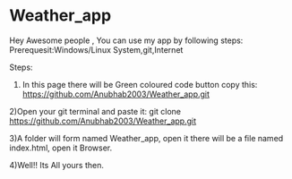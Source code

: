 # Weather_app
Hey Awesome people , You can use my app by following steps:
Prerequesit:Windows/Linux System,git,Internet 

Steps:
1) In this page there will be Green coloured code button
copy this: https://github.com/Anubhab2003/Weather_app.git

2)Open your git terminal and paste it: git clone https://github.com/Anubhab2003/Weather_app.git

3)A folder will form named Weather_app, open it there will be a file named index.html, open it Browser.

4)Well!! Its All yours then.

